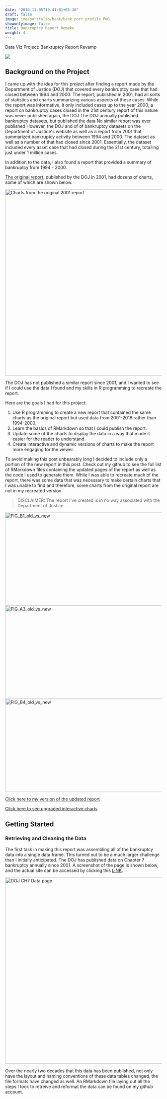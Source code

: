 ```yaml
---
date: "2016-11-05T19:41:01+05:30"
draft: false  
image: img/portfolio/bank/bank_port_profile.PNG
showonlyimage: false
title: Bankruptcy Report Remake
weight: 4
---
```


Data Viz Project: Bankruptcy Report Revamp
<!--more-->

![](/portfolio/Bankruptcy_Report_OG_files/bankruptcy_profile_2.png)

## Background on the Project 

I came up with the idea for this project after finding a report made by the Department of Justice (DOJ) that covered every bankruptcy case that had closed between 1994 and 2000. The report, published in 2001, had all sorts of statistics and charts summarizing various aspects of these cases. While the report was informative, it only included cases up to the year 2000; a report on bankruptcy cases closed in the 21st century  report of this nature was never published again, the DOJ The DOJ annually published bankruptcy datasets, but   published the data No similar report was ever published However, the DOJ   and of   of bankruptcy datasets on the Department of Justice's website as well as a report from 2001 that summarized bankruptcy activity between 1994 and 2000. The dataset    as well as a number of  that had closed since 2001. Essentially, the dataset included every asset case that had closed during the 21st century, totalling just under 1 million cases. 

In addition to the data, I also found a report that provided a summary of bankruptcy from 1994 - 2000.

[The original report](https://www.justice.gov/ust/eo/private_trustee/library/chapter07/docs/assetcases/Publicat.pdf), published by the DOJ in 2001, had dozens of charts, some of which are shown below. 

<img src="/portfolio/1w_bankruptcy_files/og_report_grid.PNG" alt="Charts from the original 2001 report" width="600px" height="600px"/>


The DOJ has not published a similar report since 2001, and I wanted to see if I could use the data I found and my skills in R programming to recreate the report. 

Here are the goals I had for this project:

1. Use R programming to create a new report that contained the same charts as the original report but used data from 2001-2018 rather than 1994-2000.
2. Learn the basics of RMarkdown so that I could publish the report. 
3. Update some of the charts to display the data in a way that made it easier for the reader to understand. 
4. Create interactive and dynamic versions of charts to make the report more engaging for the viewer. 

To avoid making this post unbearably long I decided to include only a portion of the new report in this post. Check out my github to see the full list of RMarkdown files containing the updated pages of the report as well as the code I used to generate them. While I was able to recreate much of the report, there was some data that was necessary to make certain charts that I was unable to find and therefore, some charts from the original report are not in my recreated version. 

> DISCLAIMER: The report I've created is in no way associated with the Department of Justice.

<img src="/portfolio/1w_bankruptcy_files/B1_old_vs_new.PNG" alt="FIG_B1_old_vs_new" width="600px" height="300px"/>

<img src="/portfolio/1w_bankruptcy_files/A3_old_vs_new.PNG" alt="FIG_A3_old_vs_new" width="600px" height="300px"/>

<img src="/portfolio/1w_bankruptcy_files/B4_old_vs_new.PNG" alt="FIG_B4_old_vs_new" width="600px" height="300px"/>

[Click here to my version of the updated report](https://rpubs.com/Kojobo/bankruptcy)

[Click here to see upgraded interactive charts](https://rpubs.com/Kojobo/567371)

## Getting Started 

### Retrieving and Cleaning the Data 

The first task in making this report was assembling all of the bankruptcy data into a single data frame. This turned out to be a much larger challenge than I initially anticipated. The DOJ has published data on Chapter 7 bankruptcy annually since 2001. A screenshot of the page is shown below, and the actual site  can be accessed by clicking this [LINK](https://www.justice.gov/ust/bankruptcy-data-statistics/chapter-7-trustee-final-reports). 

<img src="/portfolio/Bankruptcy_files/bankruptcy_data_site.PNG" alt="DOJ CH7 Data page" width="600px" height="600px"/>

Over the nearly two decades that this data has been published, not only have the layout and naming conventions of these data tables changed, the file formats have changed as well. An RMarkdown file laying out all the steps I took to retreive and reformat the data can be found on my github account. 



